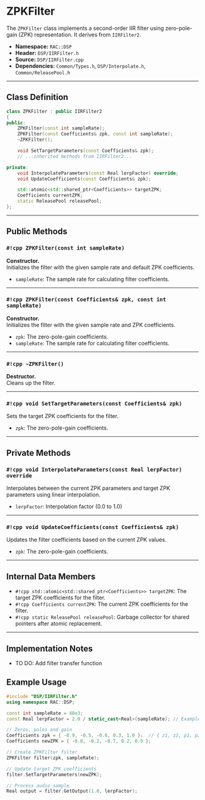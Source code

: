 # ZPKFilter

The `ZPKFilter` class implements a second-order IIR filter using zero-pole-gain (ZPK) representation.
It derives from `IIRFilter2`.

- **Namespace:** `RAC::DSP`
- **Header:** `DSP/IIRFilter.h`
- **Source:** `DSP/IIRFilter.cpp`
- **Dependencies:** `Common/Types.h`, `DSP/Interpolate.h`, `Common/ReleasePool.h`

---
## Class Definition

```cpp
class ZPKFilter : public IIRFilter2
{
public:
    ZPKFilter(const int sampleRate);
    ZPKFilter(const Coefficients& zpk, const int sampleRate);
    ~ZPKFilter();

    void SetTargetParameters(const Coefficients& zpk);
    // ...inherited methods from IIRFilter2...

private:
    void InterpolateParameters(const Real lerpFactor) override;
    void UpdateCoefficients(const Coefficients& zpk);

    std::atomic<std::shared_ptr<Coefficients>> targetZPK;
    Coefficients currentZPK;
    static ReleasePool releasePool;
};
```

---
## Public Methods

### `#!cpp ZPKFilter(const int sampleRate)`
**Constructor.**  
Initializes the filter with the given sample rate and default ZPK coefficients.  
- `sampleRate`: The sample rate for calculating filter coefficients.

---

### `#!cpp ZPKFilter(const Coefficients& zpk, const int sampleRate)`
**Constructor.**  
Initializes the filter with the given sample rate and ZPK coefficients.  
- `zpk`: The zero-pole-gain coefficients.  
- `sampleRate`: The sample rate for calculating filter coefficients.

---

### `#!cpp ~ZPKFilter()`
**Destructor.**  
Cleans up the filter.

---

### `#!cpp void SetTargetParameters(const Coefficients& zpk)`
Sets the target ZPK coefficients for the filter.  
- `zpk`: The zero-pole-gain coefficients.

---
## Private Methods

### `#!cpp void InterpolateParameters(const Real lerpFactor) override`
Interpolates between the current ZPK parameters and target ZPK parameters using linear interpolation.  
- `lerpFactor`: Interpolation factor (0.0 to 1.0)

---

### `#!cpp void UpdateCoefficients(const Coefficients& zpk)`
Updates the filter coefficients based on the current ZPK values.  
- `zpk`: The zero-pole-gain coefficients.

---
## Internal Data Members

- `#!cpp std::atomic<std::shared_ptr<Coefficients>> targetZPK`: The target ZPK coefficients for the filter.
- `#!cpp Coefficients currentZPK`: The current ZPK coefficients for the filter.
- `#!cpp static ReleasePool releasePool`: Garbage collector for shared pointers after atomic replacement.

---
## Implementation Notes

- TO DO: Add filter transfer function

## Example Usage

```cpp
#include "DSP/IIRFilter.h"
using namespace RAC::DSP;

const int sampleRate = 48e3;
const Real lerpFactor = 2.0 / static_cast<Real>(sampleRate); // Example interpolation factor

// Zeros, poles and gain
Coefficients zpk = { -0.9, -0.5, -0.6, 0.3, 1.0 };  // { z1, z2, p1, p2, k }
Coefficients newZPK = { -0.8, -0.2, -0.7, 0.2, 0.9 };

// Create ZPKFilter filter
ZPKFilter filter(zpk, sampleRate);

// Update target ZPK coefficients
filter.SetTargetParameters(newZPK);

// Process audio sample
Real output = filter.GetOutput(1.0, lerpFactor);
```
